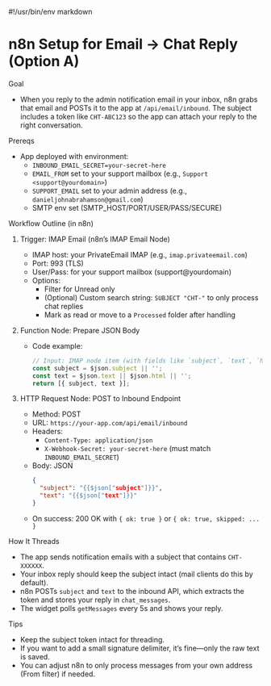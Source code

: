 #!/usr/bin/env markdown
# n8n Setup for Email → Chat Reply (Option A)

Goal
- When you reply to the admin notification email in your inbox, n8n grabs that email and POSTs it to the app at `/api/email/inbound`. The subject includes a token like `CHT-ABC123` so the app can attach your reply to the right conversation.

Prereqs
- App deployed with environment:
  - `INBOUND_EMAIL_SECRET=your-secret-here`
  - `EMAIL_FROM` set to your support mailbox (e.g., `Support <support@yourdomain>`)
  - `SUPPORT_EMAIL` set to your admin address (e.g., `danieljohnabrahamson@gmail.com`)
  - SMTP env set (SMTP_HOST/PORT/USER/PASS/SECURE)

Workflow Outline (in n8n)
1) Trigger: IMAP Email (n8n’s IMAP Email Node)
   - IMAP host: your PrivateEmail IMAP (e.g., `imap.privateemail.com`)
   - Port: 993 (TLS)
   - User/Pass: for your support mailbox (support@yourdomain)
   - Options:
     - Filter for Unread only
     - (Optional) Custom search string: `SUBJECT "CHT-"` to only process chat replies
     - Mark as read or move to a `Processed` folder after handling

2) Function Node: Prepare JSON Body
   - Code example:
     ```js
     // Input: IMAP node item (with fields like `subject`, `text`, `html`)
     const subject = $json.subject || '';
     const text = $json.text || $json.html || '';
     return [{ subject, text }];
     ```

3) HTTP Request Node: POST to Inbound Endpoint
   - Method: POST
   - URL: `https://your-app.com/api/email/inbound`
   - Headers:
     - `Content-Type: application/json`
     - `X-Webhook-Secret: your-secret-here` (must match `INBOUND_EMAIL_SECRET`)
   - Body: JSON
     ```json
     {
       "subject": "{{$json["subject"]}}",
       "text": "{{$json["text"]}}"
     }
     ```
   - On success: 200 OK with `{ ok: true }` or `{ ok: true, skipped: ... }`

How It Threads
- The app sends notification emails with a subject that contains `CHT-XXXXXX`.
- Your inbox reply should keep the subject intact (mail clients do this by default).
- n8n POSTs `subject` and `text` to the inbound API, which extracts the token and stores your reply in `chat_messages`.
- The widget polls `getMessages` every 5s and shows your reply.

Tips
- Keep the subject token intact for threading.
- If you want to add a small signature delimiter, it’s fine—only the raw text is saved.
- You can adjust n8n to only process messages from your own address (From filter) if needed.

